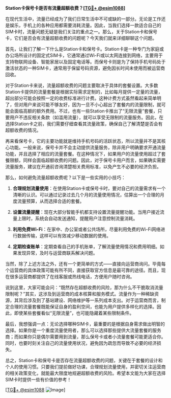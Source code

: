 **Station卡保号卡是否有流量超额收费？[[TG💪+ @esim1088](https://t.me/s/esim1088)]**

在现代生活中，流量已经成为了我们日常生活中不可或缺的一部分。无论是工作还是娱乐，手机上的各种应用都需要消耗流量。因此，当我们选择一款适合自己的SIM卡时，流量问题无疑是我们关注的重点之一。那么，关于Station卡和保号卡，它们是否会有流量超额收费的问题呢？今天我们就来详细聊聊这个问题。

首先，让我们了解一下什么是Station卡和保号卡。Station卡是一种专门为家庭或办公场所设计的固定式SIM卡，它通常通过Wi-Fi或以太网连接到网络，主要用于支持物联网设备、智能家居以及固定电话等。而保号卡则是为了保持手机号码处于激活状态的一种SIM卡，通常用于保留号码资源，避免因长时间未使用而被运营商回收。

对于Station卡来说，流量超额收费的问题主要取决于具体的套餐设置。大多数Station卡提供的流量套餐是根据实际需求定制的，比如每月提供一定量的流量，超出部分可能会按照一定的收费标准进行计费。这种计费方式虽然看起来简单明了，但对用户来说可能不够友好，因为一旦不小心超出了套餐内的流量限制，就可能会面临高额的额外费用。不过，也有一些Station卡推出了“无限流量”套餐，只要用户不违反相关条款（如滥用流量），就可以享受无限制的流量服务。因此，在选择Station卡之前，我们需要仔细查看其流量政策，确保自己了解清楚是否会有超额收费的情况。

再来看保号卡，它的主要功能就是维持手机号码的活跃状态，所以流量并不是其核心功能。一般来说，保号卡并不会主动提供流量服务，除非用户明确要求开通流量功能，并且选择了相应的流量套餐。在这种情况下，如果用户的流量使用超过了套餐限额，同样会面临超额收费的问题。因此，对于保号卡用户而言，如果确实需要流量服务，建议在开通前咨询清楚相关费用标准，以免产生不必要的经济负担。

那么，如何避免流量超额收费呢？以下是一些实用的小技巧：

1. **合理规划流量使用**：在使用Station卡或保号卡时，要对自己的流量需求有一个清晰的认识。可以通过记录过去几个月的流量使用情况，估算出一个合理的月度流量预算，从而选择合适的套餐。

2. **设置流量提醒**：现在大部分智能手机都支持设置流量提醒功能。当用户接近流量上限时，系统会自动发送通知，提醒用户注意控制流量消耗。

3. **利用免费Wi-Fi**：在家中、办公室或者公共场所，尽量利用免费的Wi-Fi网络进行数据传输，这样可以有效减少移动数据的使用。

4. **定期检查账单**：定期查看自己的手机账单，了解流量使用情况和费用明细。如果发现异常，及时与运营商联系解决问题。

当然，除了上述方法之外，还有一个更简单的方式——直接向运营商询问。毕竟每个运营商的具体政策可能有所不同，直接获取官方信息是最可靠的途径。而且，现在很多运营商都提供了在线客服或热线电话，方便用户随时咨询。

说到这里，大家可能会问：“既然存在超额收费的风险，那为什么不干脆取消流量限制呢？”其实，这涉及到运营商的成本核算和服务模式。流量作为一种稀缺资源，其背后涉及到了基站建设、网络维护等一系列成本支出。对于运营商而言，制定合理的流量套餐既能保证自身的盈利空间，也能为用户提供多样化的选择。因此，即使某些套餐看似“无限流量”，也可能隐藏着某些限制条件。

最后，我想强调一点：无论选择哪种SIM卡，最重要的是根据自身需求做出明智的选择。如果你是一个重度流量使用者，那么可以选择那些提供大流量套餐的服务商；而如果你只是偶尔需要用到流量，那么保号卡或者小流量套餐可能更适合你。同时，也要时刻关注自己的流量使用状况，避免因为疏忽而导致不必要的经济损失。

总之，Station卡和保号卡是否存在流量超额收费的问题，关键在于套餐的设计和个人的使用习惯。只要我们提前做好功课，合理规划流量使用，并密切关注运营商的相关政策变化，就能最大限度地规避超额收费的风险。希望本文能为大家在选择SIM卡时提供一些有价值的参考！

[[TG💪+ @esim1088](https://t.me/s/esim1088) ![Image](https://i.postimg.cc/4NQfJmqS/Snipaste-2025-05-13-00-14-12.png)]